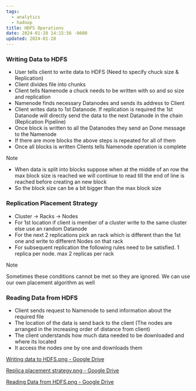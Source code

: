 ```yaml
---
tags:
  - analytics
  - hadoop
title: HDFS Operations
date: 2024-01-28 14:15:56 -0600
updated: 2024-01-28
---
```


### Writing Data to HDFS

* User tells client to write data to HDFS (Need to specify chuck size & Replication)
* Client divides file into chunks
* Client tells Namenode a chuck needs to be written with so and so size and replication
* Namenode finds necessary Datanodes and sends its address to Client
* Client writes data to 1st Datanode. If replication is required the 1st Datanode will directly send the data to the next Datanode in the chain (Replication Pipeline)
* Once block is written to all the Datanodes they send an Done message to the Namenode
* If there are more blocks the above steps is repeated for all of them
* Once all blocks is written Clients tells Namenode operation is complete

 > [!NOTE]
 > * When data is split into blocks suppose when at the middle of an row the max block size is reached we will continue to read till the end of line is reached before creating an new block
 > * So the block size can be a bit bigger than the max block size

### Replication Placement Strategy

* Cluster -> Racks -> Nodes
* For 1st location if client is member of a cluster write to the same cluster else use an random Datanode
* For the next 2 replications pick an rack which is different than the 1st one and write to different Nodes on that rack
* For subsequent replication the following rules need to be satisfied. 1 replica per node. max 2 replicas per rack

 > [!NOTE]
 > Sometimes these conditions cannot be met so they are ignored. We can use our own placement algorithm as well

### Reading Data from HDFS

* Client sends request to Namenode to send information about the required file
* The location of the data is send back to the client (The nodes are arranged in the increasing order of distance from client)
* The client understands how much data needed to be downloaded and where its located
* It access the nodes one by one and downloads them

[Writing data to HDFS.png - Google Drive](https://drive.google.com/file/d/1WRWy4kd793zsRDhcGGXiDKFA-00iZruN/view)  

[Replica placement strategy.png - Google Drive](https://drive.google.com/file/d/1-N0tRTdEX7NE6BBy6JhDl2i3z5eJp2JH/view)  

[Reading Data from HDFS.png - Google Drive](https://drive.google.com/file/d/1TXgSSr6wAOM_vHf2V5rGcAib4Uwyz32p/view)
